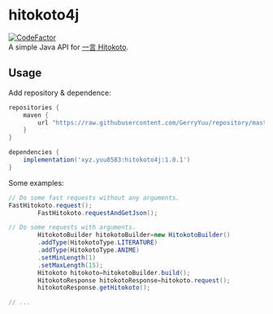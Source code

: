 # hitokoto4j

[![CodeFactor](https://www.codefactor.io/repository/github/gerryyuu/hitokoto4j/badge)](https://www.codefactor.io/repository/github/gerryyuu/hitokoto4j)<br>
A simple Java API for [一言 Hitokoto](https://hitokoto.cn/).

## Usage

Add repository & dependence:

```groovy
repositories {
    maven {
        url "https://raw.githubusercontent.com/GerryYuu/repository/master/"
    }
}

dependencies {
    implementation('xyz.yuu8583:hitokoto4j:1.0.1')
}
```

Some examples:

```java
// Do some fast requests without any arguments.
FastHitokoto.request();
        FastHitokoto.requestAndGetJson();

// Do some requests with arguments.
        HitokotoBuilder hitokotoBuilder=new HitokotoBuilder()
        .addType(HitokotoType.LITERATURE)
        .addType(HitokotoType.ANIME)
        .setMinLength(1)
        .setMaxLength(15);
        Hitokoto hitokoto=hitokotoBuilder.build();
        HitokotoResponse hitokotoResponse=hitokoto.request();
        hitokotoResponse.getHitokoto();

// ...
```
